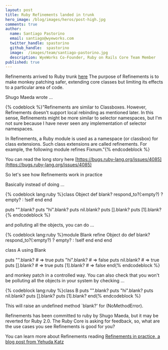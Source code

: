 ```yaml
---
layout: post
title: Ruby Refinements landed in trunk
hero_image: /blog/images/heros/post-high.jpg
comments: true
author:
  name: Santiago Pastorino
  email: santiago@wyeworks.com
  twitter_handle: spastorino
  github_handle:  spastorino
  image:  /images/team/santiago-pastorino.jpg
  description: WyeWorks Co-Founder, Ruby on Rails Core Team Member
published: true
---
```

Refinements arrived to Ruby trunk [here](https://bugs.ruby-lang.org/issues/4085.) The purpose of Refinements is to make monkey patching safer, extending core classes but limiting its effects to a particular area of code.

<!--more-->

Shugo Maeda wrote ...

{% codeblock %}"Refinements are similar to Classboxes.  However, Refinements doesn't
support local rebinding as mentioned later.  In this sense,
Refinements might be more similar to selector namespaces, but I'm not
sure because I have never seen any implementation of selector
namespaces.

In Refinements, a Ruby module is used as a namespace (or classbox) for
class extensions.  Such class extensions are called refinements.  For
example, the following module refines Fixnum."{% endcodeblock %}

You can read the long story here [https://bugs.ruby-lang.org/issues/4085](https://bugs.ruby-lang.org/issues/4085)

So let's see how Refinements work in practice

Basically instead of doing …

{% codeblock lang:ruby %}class Object
  def blank?
    respond_to?(:empty?) ? empty? : !self
  end
end

puts "".blank?
puts "hi".blank?
puts nil.blank?
puts [].blank?
puts [1].blank?{% endcodeblock %}

and polluting all the objects, you can do ...

{% codeblock lang:ruby %}module Blank
  refine Object do
    def blank?
      respond_to?(:empty?) ? empty? : !self
    end
  end
end

class A
  using Blank

  puts "".blank?   # => true
  puts "hi".blank? # => false
  puts nil.blank?  # => true
  puts [].blank?   # => true
  puts [1].blank?  # => false
end{% endcodeblock %}

and monkey patch in a controlled way. You can also check that you won't be polluting all the objects in your system by checking …

{% codeblock lang:ruby %}class B
  puts "".blank?
  puts "hi".blank?
  puts nil.blank?
  puts [].blank?
  puts [1].blank?
end{% endcodeblock %}

This will raise an undefined method `blank?' for [](String) (NoMethodError).

Refinements has been committed to ruby by Shugo Maeda, but it may be reverted for Ruby 2.0. The Ruby Core is asking for feedback, so, what are the use cases you see Refinements is good for you?

You can learn more about Refinements reading [Refinements in practice, a blog post from Yehuda Katz](http://yehudakatz.com/2010/11/30/ruby-2-0-refinements-in-practice/)
